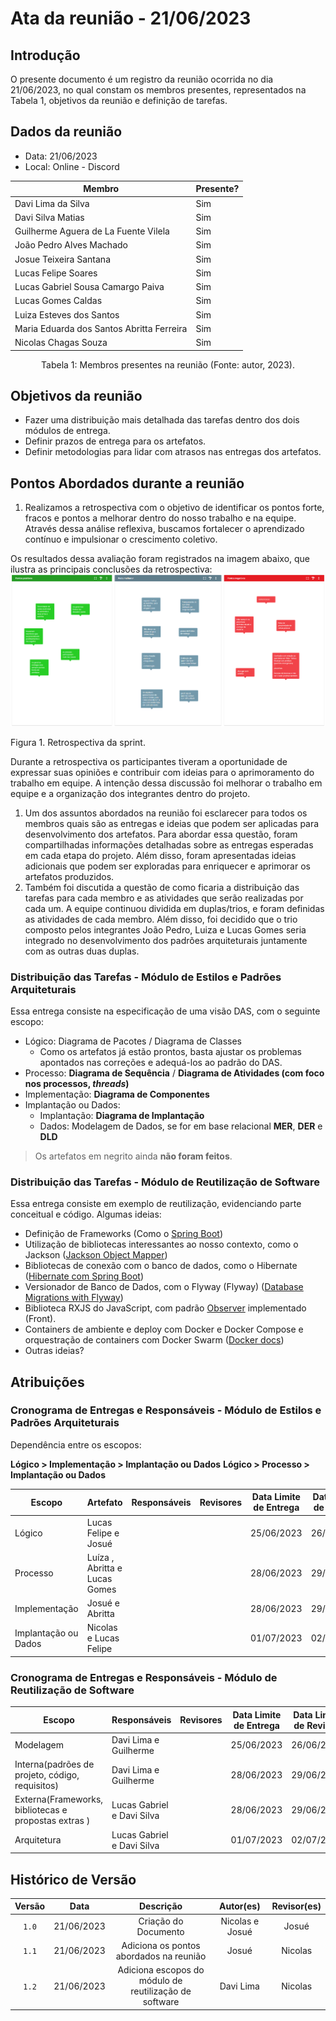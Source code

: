 # Ata da reunião - 21/06/2023

## Introdução

O presente documento é um registro da reunião ocorrida no dia 21/06/2023, no qual constam os membros presentes,
representados na Tabela 1, objetivos da reunião e definição de tarefas.

## Dados da reunião

- Data: 21/06/2023
- Local: Online - Discord

| Membro                                    | Presente? |
|-------------------------------------------|-----------|
| Davi Lima da Silva                        | Sim |
| Davi Silva Matias                         | Sim |
| Guilherme Aguera de La Fuente Vilela      | Sim |
| João Pedro Alves Machado                  | Sim |
| Josue Teixeira Santana                    | Sim |
| Lucas Felipe Soares                       | Sim |
| Lucas Gabriel Sousa Camargo Paiva         | Sim |
| Lucas Gomes Caldas                        | Sim |
| Luiza Esteves dos Santos                  | Sim |
| Maria Eduarda dos Santos Abritta Ferreira | Sim |
| Nicolas Chagas Souza                      | Sim |

<div style="text-align: center">
<p> Tabela 1: Membros presentes na reunião (Fonte: autor, 2023). </p>
</div>

## Objetivos da reunião

- Fazer uma distribuição mais detalhada das tarefas dentro dos dois módulos de entrega.
- Definir prazos de entrega para os artefatos.
- Definir metodologias para lidar com atrasos nas entregas dos artefatos.

## Pontos Abordados durante a reunião

1. Realizamos a retrospectiva com o objetivo de identificar os pontos forte, fracos e pontos a melhorar dentro do nosso trabalho e na equipe. Através dessa análise reflexiva, buscamos fortalecer o aprendizado contínuo e impulsionar o crescimento coletivo.

Os resultados dessa avaliação foram registrados na imagem abaixo, que ilustra as principais conclusões da retrospectiva:
![retrospectiva](../atas/img/retrospectiva-image.png)
<div class="legenda">
Figura 1. Retrospectiva da sprint.
</div>

Durante a retrospectiva  os participantes tiveram a oportunidade de expressar suas opiniões e contribuir com ideias para o aprimoramento do trabalho em equipe. A intenção dessa discussão foi melhorar o trabalho em equipe e a organização dos integrantes dentro do projeto.

1. Um dos assuntos abordados na reunião foi esclarecer para todos os membros quais são as entregas e ideias que podem ser aplicadas para desenvolvimento dos artefatos. Para abordar essa questão, foram compartilhadas informações detalhadas sobre as entregas esperadas em cada etapa do projeto. Além disso, foram apresentadas ideias adicionais que podem ser exploradas para enriquecer e aprimorar os artefatos produzidos.
2. Também foi discutida a questão de como ficaria a distribuição das tarefas para cada membro e as atividades que serão realizadas por cada um. A equipe continuou dividida em duplas/trios, e foram definidas as atividades de cada membro. Além disso, foi decidido que o trio composto pelos integrantes João Pedro, Luiza e Lucas Gomes seria integrado no desenvolvimento dos padrões arquiteturais juntamente com as outras duas duplas.

### Distribuição das Tarefas - Módulo de Estilos e Padrões Arquiteturais

Essa entrega consiste na especificação de uma visão DAS, com o seguinte escopo:

- Lógico: Diagrama de Pacotes / Diagrama de Classes
  - Como os artefatos já estão prontos, basta ajustar os problemas apontados nas correções e adequá-los ao padrão do DAS.
- Processo: **Diagrama de Sequência** / **Diagrama de Atividades (com foco nos processos, _threads_)**
- Implementação: **Diagrama de Componentes**
- Implantação ou Dados:  
  - Implantação: **Diagrama de Implantação**
  - Dados: Modelagem de Dados, se for em base relacional **MER**, **DER** e **DLD**

> Os artefatos em negrito ainda **não foram feitos**.

### Distribuição das Tarefas - Módulo de Reutilização de Software

Essa entrega consiste em exemplo de reutilização, evidenciando parte conceitual e código. Algumas ideias:

- Definição de Frameworks (Como o [Spring Boot](https://docs.spring.io/spring-boot/docs/current/reference/htmlsingle/))
- Utilização de bibliotecas interessantes ao nosso contexto, como o Jackson ([Jackson Object Mapper](https://www.devmedia.com.br/introducao-ao-jackson-objectmapper/43174))
- Bibliotecas de conexão com o banco de dados, como o Hibernate ([Hibernate com Spring Boot](https://www.baeldung.com/spring-boot-hibernate))
- Versionador de Banco de Dados, com o Flyway (Flyway) ([Database Migrations with Flyway](https://www.baeldung.com/database-migrations-with-flyway))
- Biblioteca RXJS do JavaScript, com padrão [Observer](https://rxjs.dev/guide/observer) implementado (Front).
- Containers de ambiente e deploy com Docker e Docker Compose e orquestração de containers com Docker Swarm ([Docker docs](https://docs.docker.com/))
- Outras ideias?

## Atribuições

### Cronograma de Entregas e Responsáveis - Módulo de Estilos e Padrões Arquiteturais

Dependência entre os escopos:

**Lógico > Implementação > Implantação ou Dados**
**Lógico > Processo > Implantação ou Dados**

| Escopo               | Artefato                       | Responsáveis | Revisores | Data Limite de Entrega | Data Limite de Revisão |
| -------------------- | ------------------------------ | ------------ | --------- | ---------------------- | ---------------------- |
| Lógico               | Lucas Felipe e Josué           |              |           | 25/06/2023             | 26/06/2023             |
| Processo             | Luíza , Abritta  e Lucas Gomes |              |           | 28/06/2023             | 29/06/2023             |
| Implementação        | Josué e Abritta                |              |           | 28/06/2023             | 29/06/2023             |
| Implantação ou Dados | Nicolas e Lucas Felipe         |              |           | 01/07/2023             | 02/07/2023             |

### Cronograma de Entregas e Responsáveis - Módulo de Reutilização de Software

| Escopo                                               | Responsáveis               | Revisores | Data Limite de Entrega | Data Limite de Revisão |
| ---------------------------------------------------- | -------------------------- | --------- | ---------------------- | ---------------------- |
| Modelagem                                            | Davi Lima e Guilherme      |           | 25/06/2023             | 26/06/2023             |
| Interna(padrões de projeto, código, requisitos)      | Davi Lima e Guilherme      |           | 28/06/2023             | 29/06/2023             |
| Externa(Frameworks, bibliotecas e propostas extras ) | Lucas Gabriel e Davi Silva |           | 28/06/2023             | 29/06/2023             |
| Arquitetura                                          | Lucas Gabriel e Davi Silva |           | 01/07/2023             | 02/07/2023             |

## Histórico de Versão

| Versão |    Data    |                       Descrição                        |    Autor(es)    | Revisor(es) |
| :----: | :--------: | :----------------------------------------------------: | :-------------: | :---------: |
| `1.0`  | 21/06/2023 |                  Criação do Documento                  | Nicolas e Josué |    Josué    |
| `1.1`  | 21/06/2023 |        Adiciona os pontos abordados na reunião         |      Josué      |   Nicolas   |
| `1.2`  | 21/06/2023 | Adiciona escopos do módulo de reutilização de software |    Davi Lima    |   Nicolas   |
